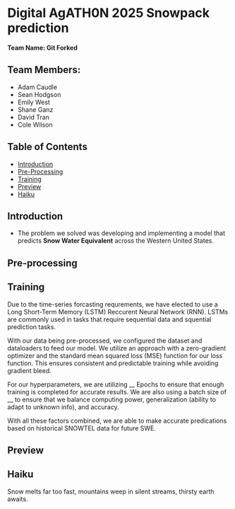 # Digital AgATH0N 2025 Snowpack prediction
**Team Name: Git Forked**

## Team Members:
- Adam Caudle
- Sean Hodgson
- Emily West
- Shane Ganz
- David Tran
- Cole Wilson

## Table of Contents
- [Introduction](#introduction)
- [Pre-Processing](#pre-processing)
- [Training](#training)
- [Preview](#preview)
- [Haiku](#haiku)


## Introduction
- The problem we solved was developing and implementing a model that predicts **Snow Water Equivalent** across the Western United States.

## Pre-processing

## Training
Due to the time-series forcasting requrements, we have elected to use a Long Short-Term Memory (LSTM) Reccurent Neural Network (RNN). LSTMs are commonly used in tasks that require sequential data and squential prediction tasks. 

With our data being pre-processed, we configured the dataset and dataloaders to feed our model. We utilize an approach with a zero-gradient optimizer and the standard mean squared loss (MSE) function for our loss function. This ensures consistent and predictable training while avoiding gradient bleed.

For our hyperparameters, we are utilizing __ Epochs to ensure that enough training is completed for accurate results. We are also using a batch size of __ to ensure that we balance computing power, generalization (ability to adapt to unknown info), and accuracy. 

With all these factors combined, we are able to make accurate predications based on historical SNOWTEL data for future SWE.

## Preview


## Haiku
Snow melts far too fast,
mountains weep in silent streams,
thirsty earth awaits.
